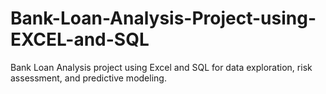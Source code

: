 # Bank-Loan-Analysis-Project-using-EXCEL-and-SQL
Bank Loan Analysis project using Excel and SQL for data exploration, risk assessment, and predictive modeling.
